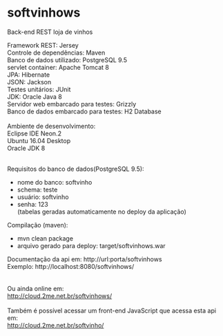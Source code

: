 # softvinhows
Back-end REST loja de vinhos <br>

Framework REST: Jersey <br>
Controle de dependências: Maven <br>
Banco de dados utilizado: PostgreSQL 9.5 <br>
servlet container: Apache Tomcat 8 <br>
JPA: Hibernate <br>
JSON: Jackson <br>
Testes unitários: JUnit <br>
JDK: Oracle Java 8 <br>
Servidor web embarcado para testes: Grizzly <br>
Banco de dados embarcado para testes: H2 Database <br>
<br>
Ambiente de desenvolvimento:<br>
Eclipse IDE Neon.2<br>
Ubuntu 16.04 Desktop<br>
Oracle JDK 8<br><br>

Requisitos do banco de dados(PostgreSQL 9.5): 
  - nome do banco: softvinho
  - schema: teste
  - usuário: softvinho
  - senha: 123<br>
  (tabelas geradas automaticamente no deploy da aplicação)
  
Compilação (maven): 
  - mvn clean package
  - arquivo gerado para deploy: target/softvinhows.war
  
Documentação da api em: http://url:porta/softvinhows<br>
Exemplo: http://localhost:8080/softvinhows/<br>
<br><br>
Ou ainda online em: <br>
http://cloud.2me.net.br/softvinhows/
<br><br>
Também é possível acessar um front-end JavaScript que acessa esta api em: <br>
http://cloud.2me.net.br/softvinho/
